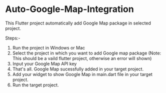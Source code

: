 # Auto-Google-Map-Integration

This Flutter project automatically add Google Map package in selected project.

Steps:-
  1. Run the project in Windows or Mac
  2. Select the project in which you want to add Google map package (Note: This should be a vaild flutter project, otherwise an error will shown)
  3. Input your Google Map API key
  4. That's all. Google Map sucessfully added in your target project.
  5. Add your widget to show Google Map in main.dart file in your target project.
  6. Run the target project.
